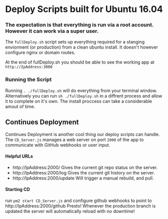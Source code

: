 

# Deploy Scripts built for Ubuntu 16.04 
### The expectation is that everything is run via a root account. However it can work via a super user.

The ```fullDeploy.sh``` script sets up everything required for a stanging enviorment (or production) from a clean ubuntu install. It doesn't however configure nginx or domain routes.

At the end of fullDeploy.sh you should be able to see the working app at ```http://IpAddress:3000```

### Running the Script

Running ```. ./fullDeploy.sh``` will do everything from your terminal window. Alternatively you can run ```sh ./fullDeploy.sh``` in a diffrent process and allow it to complete on it's own. The install proccess can take a considerable amout of time.

## Continues Deployment

Continues Deployment is another cool thing our deploy scripts can handle. The ```CD_Server.js``` manages a web server on port ```2000``` of the app to communicate with GitHub webhooks or user input.

#### Helpful URLs

* http://IpAddress:2000/ Gives the current git repo status on the server.
* http://IpAddress:2000/log Gives the current git history on the server.
* http://IpAddress:2000/update Will trigger a manual rebuild, and pull.

#### Starting CD

run ```pm2 start CD_Server.js``` and configure github webhooks to point to http://IpAddress:2000/github Presto! Whenever the production branch is updated the server will automatically reload with no downtime!
